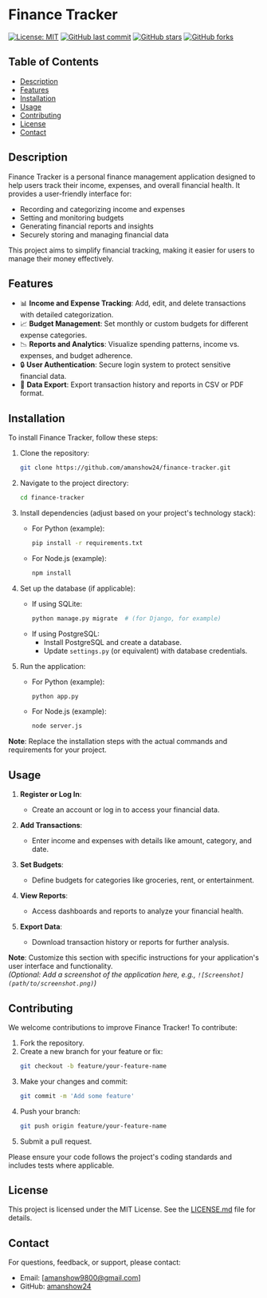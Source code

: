 # Finance Tracker

[![License: MIT](https://img.shields.io/badge/License-MIT-yellow.svg)](https://opensource.org/licenses/MIT) [![GitHub last commit](https://img.shields.io/github/last-commit/amanshow24/finance-tracker.svg)](https://github.com/amanshow24/finance-tracker/commits/main) [![GitHub stars](https://img.shields.io/github/stars/amanshow24/finance-tracker.svg?style=social)](https://github.com/amanshow24/finance-tracker/stargazers) [![GitHub forks](https://img.shields.io/github/forks/amanshow24/finance-tracker.svg?style=social)](https://github.com/amanshow24/finance-tracker/network/members)

## Table of Contents

- [Description](#description)
- [Features](#features)
- [Installation](#installation)
- [Usage](#usage)
- [Contributing](#contributing)
- [License](#license)
- [Contact](#contact)

## Description

Finance Tracker is a personal finance management application designed to help users track their income, expenses, and overall financial health. It provides a user-friendly interface for:

- Recording and categorizing income and expenses
- Setting and monitoring budgets
- Generating financial reports and insights
- Securely storing and managing financial data

This project aims to simplify financial tracking, making it easier for users to manage their money effectively.

## Features

- 📊 **Income and Expense Tracking**: Add, edit, and delete transactions with detailed categorization.
- 📈 **Budget Management**: Set monthly or custom budgets for different expense categories.
- 📉 **Reports and Analytics**: Visualize spending patterns, income vs. expenses, and budget adherence.
- 🔒 **User Authentication**: Secure login system to protect sensitive financial data.
- 💾 **Data Export**: Export transaction history and reports in CSV or PDF format.

## Installation

To install Finance Tracker, follow these steps:

1. Clone the repository:
   ```bash
   git clone https://github.com/amanshow24/finance-tracker.git
   ```

2. Navigate to the project directory:
   ```bash
   cd finance-tracker
   ```

3. Install dependencies (adjust based on your project's technology stack):
   - For Python (example):
     ```bash
     pip install -r requirements.txt
     ```
   - For Node.js (example):
     ```bash
     npm install
     ```

4. Set up the database (if applicable):
   - If using SQLite:
     ```bash
     python manage.py migrate  # (for Django, for example)
     ```
   - If using PostgreSQL:
     - Install PostgreSQL and create a database.
     - Update `settings.py` (or equivalent) with database credentials.

5. Run the application:
   - For Python (example):
     ```bash
     python app.py
     ```
   - For Node.js (example):
     ```bash
     node server.js
     ```

**Note**: Replace the installation steps with the actual commands and requirements for your project.

## Usage

1. **Register or Log In**:
   - Create an account or log in to access your financial data.

2. **Add Transactions**:
   - Enter income and expenses with details like amount, category, and date.

3. **Set Budgets**:
   - Define budgets for categories like groceries, rent, or entertainment.

4. **View Reports**:
   - Access dashboards and reports to analyze your financial health.

5. **Export Data**:
   - Download transaction history or reports for further analysis.

**Note**: Customize this section with specific instructions for your application's user interface and functionality.  
*(Optional: Add a screenshot of the application here, e.g., `![Screenshot](path/to/screenshot.png)`)*

## Contributing

We welcome contributions to improve Finance Tracker! To contribute:

1. Fork the repository.
2. Create a new branch for your feature or fix:
   ```bash
   git checkout -b feature/your-feature-name
   ```
3. Make your changes and commit:
   ```bash
   git commit -m 'Add some feature'
   ```
4. Push your branch:
   ```bash
   git push origin feature/your-feature-name
   ```
5. Submit a pull request.

Please ensure your code follows the project's coding standards and includes tests where applicable.

## License

This project is licensed under the MIT License. See the [LICENSE.md](LICENSE.md) file for details.

## Contact

For questions, feedback, or support, please contact:
- Email: [amanshow9800@gmail.com]
- GitHub: [amanshow24](https://github.com/amanshow24)

